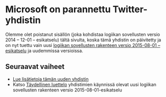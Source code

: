 <properties
   pageTitle="Twitter-Connectorin avulla logiikan sovelluksissa | Sovelluksen Microsoft Azure-palvelu"
   description="Voit luoda ja määritä Twitter-yhdistin tai API-sovellus ja käytä Azure-sovelluksen palvelun logiikan-sovelluksessa"
   services="logic-apps"
   documentationCenter=".net,nodejs,java"
   authors="msftman"
   manager="erikre"
   editor=""/>

<tags
   ms.service="logic-apps"
   ms.devlang="multiple"
   ms.topic="article"
   ms.tgt_pltfrm="na"
   ms.workload="integration"
   ms.date="04/19/2016"
   ms.author="deonhe"/>


# <a name="weve-improved-the-twitter-connector"></a>Microsoft on parannettu Twitter-yhdistin 

Olemme olet poistanut sisällön (joka kohdistaa logiikan sovellusten versio 2014 – 12-01 – esikatselu) tältä sivulta, koska tämä yhdistin on päivitetty ja on nyt tuettu vain uusi [logiikan sovellusten rakenteen versio 2015-08-01 – esikatselu](./app-service-logic-schema-2015-08-01.md) ja uudemmissa versioissa. 


## <a name="next-steps"></a>Seuraavat vaiheet    

- [Lue lisätietoja tämän uuden yhdistin](../connectors/connectors-create-api-twitter.md)
- Katso [Täydellinen luettelo](../connectors/apis-list.md) yhdistimien käynnissä olevat uusi logiikan sovellusten rakenteen versio 2015-08-01-esikatselu  